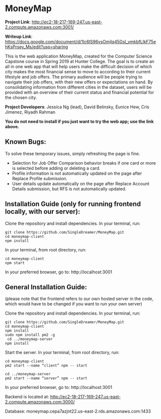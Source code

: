 # MoneyMap

<b>Project Link</b>: http://ec2-18-217-169-247.us-east-2.compute.amazonaws.com:3001/

<b>Writeup Link</b>: https://docs.google.com/document/d/1lc6lS96ysOmjlq45GsI_vmkbfLIkF75ehKsPrsey_Ms/edit?usp=sharing

This is the web application MoneyMap, created for the Computer Science Capstone course in Spring 2019 at Hunter College. The goal is to create an all in one web app that will help users make the difficult decision of which city makes the most financial sense to move to according to their current lifestyle and job offers. The primary audience will be people trying to navigate their job offers, with their new offers or expectations on hand. By consolidating information from different cities in the dataset, users will be provided with an overview of their current status and financial potential for the chosen city.

<b>Project Developers</b>: Jessica Ng (lead), David Belinsky, Eunice Hew, Cris Jimenez, Riyadh Rahman

<b>You do not need to install if you just want to try the web app; use the link above.</b>

## Known Bugs:

To solve these temporary issues, simply refreshing the page is fine.  

- Selection for Job Offer Comparison behavior breaks if one card or more is selected before adding or deleting a card. 
- Profile information is not automatically updated on the page after Replace Profile submission. 
- User details update automatically on the page after Replace Account Details submission, but RFS is not automatically updated. 

## Installation Guide (only for running frontend locally, with our server):

Clone the repository and install dependencies. In your terminal, run:
```
git clone https://github.com/SingleDreamer/MoneyMap.git
cd moneymap-client
npm install
```
In your terminal, from root directory, run:
```
cd moneymap-client
npm start
```

In your preferred browser, go to: http://localhost:3001


## General Installation Guide:

(please note that the frontend refers to our own hosted server in the code, which would have to be changed if you want to run your own server)

Clone the repository and install dependencies. In your terminal, run:
```
git clone https://github.com/SingleDreamer/MoneyMap.git
cd moneymap-client
npm install
sudo npm install pm2 -g
 cd ../moneymap-server
npm install
```

Start the server. In your terminal, from root directory, run:
```
cd moneymap-client
pm2 start --name “client” npm -- start

cd ../moneymap-server
pm2 start --name “server” npm -- start
```

In your preferred browser, go to: http://localhost:3001

Backend is located at: http://ec2-18-217-169-247.us-east-2.compute.amazonaws.com:3000/

Database: moneymap.cepa7azjnt22.us-east-2.rds.amazonaws.com:1433
